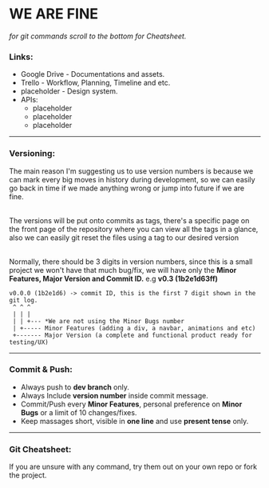 # WE ARE FINE
*for git commands scroll to the bottom for Cheatsheet.*

### Links:
* Google Drive - Documentations and assets.
* Trello - Workflow, Planning, Timeline and etc.
* placeholder - Design system.
* APIs:
  * placeholder
  * placeholder
  * placeholder
---
### Versioning:
The main reason I'm suggesting us to use version numbers is because we can mark every big moves in history during development, so we can easily go back in time if we made anything wrong or jump into future if we are fine. <br><br>

The versions will be put onto commits as tags, there's a specific page on the front page of the repository where you can view all the tags in a glance, also we can easily git reset the files using a tag to our desired version <br><br>

Normally, there should be 3 digits in version numbers, since this is a small project we won't have that much bug/fix, we will have only the **Minor Features, Major Version and Commit ID.** e.g **v0.3 (1b2e1d63ff)**

```
v0.0.0 (1b2e1d6) -> commit ID, this is the first 7 digit shown in the git log.
 ^ ^ ^
 | | |
 | | +--- *We are not using the Minor Bugs number
 | +----- Minor Features (adding a div, a navbar, animations and etc)
 +------- Major Version (a complete and functional product ready for testing/UX)
```
---
### Commit & Push:
* Always push to **dev branch** only.
* Always Include **version number** inside commit message.
* Commit/Push every **Minor Features**, personal preference on **Minor Bugs** or a limit of 10 changes/fixes.
* Keep massages short, visible in **one line** and use **present tense** only.
---

### Git Cheatsheet:
If you are unsure with any command, try them out on your own repo or fork the project.
